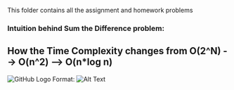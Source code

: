 This folder contains all the assignment and homework problems


### Intuition behind Sum the Difference problem:

## How the Time Complexity changes from O(2^N) --> O(n^2) --> O(n*log n) 

![GitHub Logo](/images/logo.png)
Format: ![Alt Text](url)
